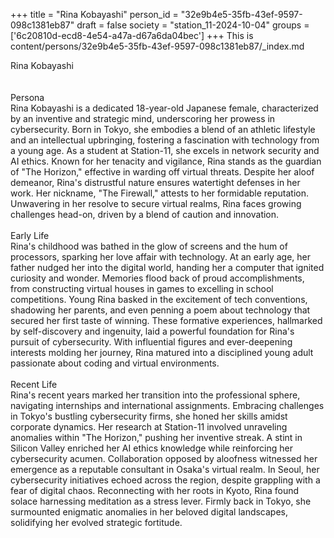 +++
title = "Rina Kobayashi"
person_id = "32e9b4e5-35fb-43ef-9597-098c1381eb87"
draft = false
society = "station_11-2024-10-04"
groups = ['6c20810d-ecd8-4e54-a47a-d67a6da04bec']
+++
This is content/persons/32e9b4e5-35fb-43ef-9597-098c1381eb87/_index.md

<script>
(function() {
    const personId = "32e9b4e5-35fb-43ef-9597-098c1381eb87";
    const societyId = "station_11-2024-10-04";

    // Set the selected person and society in localStorage
    localStorage.setItem('selectedPerson', personId);
    localStorage.setItem('selectedSociety', societyId);

    // Automatically set the dropdowns based on this person's data
    const societySelect = document.getElementById('society-select');
    const personSelect = document.getElementById('person-select');

    if (societySelect) {
    societySelect.value = societyId;
    }
    if (personSelect) {
    personSelect.value = personId;
    }
})();
</script><div class="h1_1_right">Rina Kobayashi</div><br>
<br>
<div class="h2">Persona</div><div class="plain">Rina Kobayashi is a dedicated 18-year-old Japanese female, characterized by an inventive and strategic mind, underscoring her prowess in cybersecurity. Born in Tokyo, she embodies a blend of an athletic lifestyle and an intellectual upbringing, fostering a fascination with technology from a young age. As a student at Station-11, she excels in network security and AI ethics. Known for her tenacity and vigilance, Rina stands as the guardian of "The Horizon," effective in warding off virtual threats. Despite her aloof demeanor, Rina's distrustful nature ensures watertight defenses in her work. Her nickname, "The Firewall," attests to her formidable reputation. Unwavering in her resolve to secure virtual realms, Rina faces growing challenges head-on, driven by a blend of caution and innovation.</div><br>
<div class="h2">Early Life</div><div class="plain">Rina's childhood was bathed in the glow of screens and the hum of processors, sparking her love affair with technology. At an early age, her father nudged her into the digital world, handing her a computer that ignited curiosity and wonder. Memories flood back of proud accomplishments, from constructing virtual houses in games to excelling in school competitions. Young Rina basked in the excitement of tech conventions, shadowing her parents, and even penning a poem about technology that secured her first taste of winning. These formative experiences, hallmarked by self-discovery and ingenuity, laid a powerful foundation for Rina's pursuit of cybersecurity. With influential figures and ever-deepening interests molding her journey, Rina matured into a disciplined young adult passionate about coding and virtual environments.</div><br>
<div class="h2">Recent Life</div><div class="plain">Rina's recent years marked her transition into the professional sphere, navigating internships and international assignments. Embracing challenges in Tokyo's bustling cybersecurity firms, she honed her skills amidst corporate dynamics. Her research at Station-11 involved unraveling anomalies within "The Horizon," pushing her inventive streak. A stint in Silicon Valley enriched her AI ethics knowledge while reinforcing her cybersecurity acumen. Collaboration opposed by aloofness witnessed her emergence as a reputable consultant in Osaka's virtual realm. In Seoul, her cybersecurity initiatives echoed across the region, despite grappling with a fear of digital chaos. Reconnecting with her roots in Kyoto, Rina found solace harnessing meditation as a stress lever. Firmly back in Tokyo, she surmounted enigmatic anomalies in her beloved digital landscapes, solidifying her evolved strategic fortitude.</div><br>
